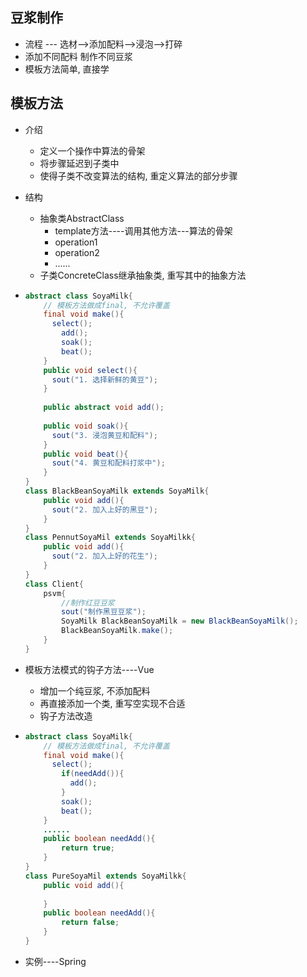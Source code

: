## 豆浆制作

- 流程 --- 选材-->添加配料-->浸泡-->打碎
- 添加不同配料 制作不同豆浆
- 模板方法简单, 直接学



## 模板方法

- 介绍

  - 定义一个操作中算法的骨架
  - 将步骤延迟到子类中
  - 使得子类不改变算法的结构, 重定义算法的部分步骤

- 结构

  - 抽象类AbstractClass
    - template方法----调用其他方法---算法的骨架
    - operation1
    - operation2
    - ......
  - 子类ConcreteClass继承抽象类, 重写其中的抽象方法

- ```java
  abstract class SoyaMilk{
      // 模板方法做成final, 不允许覆盖
      final void make(){
      	select();
          add();
          soak();
          beat();
      }
      public void select(){
       	sout("1. 选择新鲜的黄豆");   
      }
      
      public abstract void add();
      
      public void soak(){
       	sout("3. 浸泡黄豆和配料");   
      }
      public void beat(){
       	sout("4. 黄豆和配料打浆中");   
      }
  }
  class BlackBeanSoyaMilk extends SoyaMilk{
      public void add(){
       	sout("2. 加入上好的黑豆"); 
      }
  }
  class PennutSoyaMil extends SoyaMilkk{
      public void add(){
       	sout("2. 加入上好的花生"); 
      }
  }
  class Client{
      psvm{
          //制作红豆豆浆
          sout("制作黑豆豆浆");
          SoyaMilk BlackBeanSoyaMilk = new BlackBeanSoyaMilk();
          BlackBeanSoyaMilk.make();
      }
  }
  ```

- 模板方法模式的钩子方法----Vue

  - 增加一个纯豆浆, 不添加配料
  - 再直接添加一个类, 重写空实现不合适
  - 钩子方法改造

- ```java
  abstract class SoyaMilk{
      // 模板方法做成final, 不允许覆盖
      final void make(){
      	select();
          if(needAdd()){
           	add();   
          }
          soak();
          beat();
      }
      ......
      public boolean needAdd(){
          return true;
      }
  }
  class PureSoyaMil extends SoyaMilkk{
      public void add(){
       	
      }
      public boolean needAdd(){
          return false;
      }
  }
  ```

- 实例----Spring

